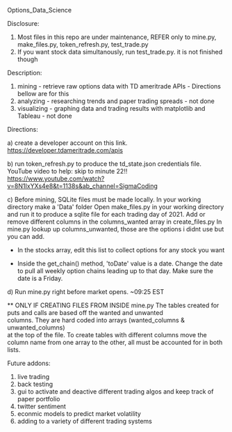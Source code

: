 Options_Data_Science

Disclosure: 

1. Most files in this repo are under maintenance, REFER only to mine.py, make_files.py, token_refresh.py, test_trade.py 
2. If you want stock data simultanously, run test_trade.py. it is not finished though

Description: 

1. mining - retrieve raw options data with TD ameritrade APIs - Directions bellow are for this
2. analyzing - researching trends and paper trading spreads - not done
3. visualizing - graphing data and trading results with matplotlib and Tableau - not done
            

  
Directions: 

a) create a developer account on this link. https://developer.tdameritrade.com/apis

b) run token_refresh.py to produce the td_state.json credentials file. 
   YouTube video to help: skip to minute 22!!
   https://www.youtube.com/watch?v=8N1IxYXs4e8&t=1138s&ab_channel=SigmaCoding

c) Before mining, SQLite files must be made locally. In your working directory make a 'Data' folder
   Open make_files.py in your working directory and run it to produce a sqlite file for each trading
   day of 2021. Add or remove different columns in the columns_wanted array in create_files.py
   In mine.py lookup up columns_unwanted, those are the options i didnt use but you can add.
   

* In the stocks array, edit this list to collect options for any stock you want

* Inside the get_chain() method, 'toDate' value is a date.
Change the date to pull all weekly option chains leading up to that day. 
Make sure the date is a Friday.

d) Run mine.py right before market opens. ~09:25 EST



** ONLY IF CREATING FILES FROM INSIDE mine.py
The tables created for puts and calls are based off the wanted and unwanted                     
columns. They are hard coded into arrays (wanted_columns & unwanted_columns)                     
at the top of the file. To create tables with different columns move the                         
column name from one array to the other, all must be accounted for in both                   
lists.

            
            
 Future addons:
 1) live trading
 2) back testing
 3) gui to activate and deactive different trading algos and keep track of paper portfolio
 4) twitter sentiment 
 5) econmic models to predict market volatility
 6) adding to a variety of different trading systems
            
            
            
